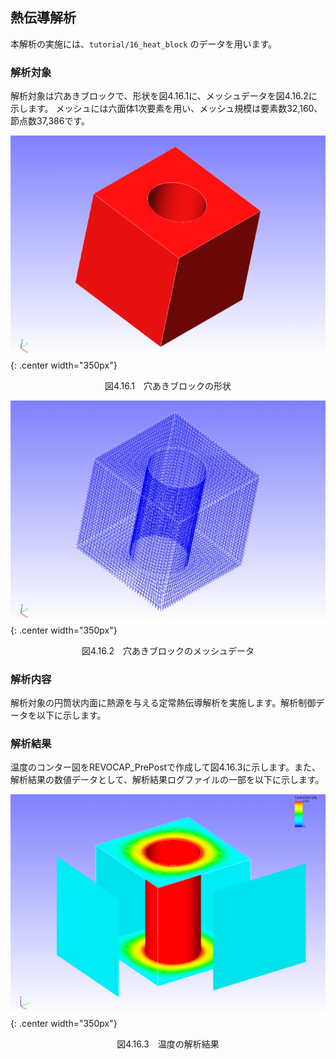 ##  熱伝導解析

本解析の実施には、`tutorial/16_heat_block` のデータを用います。

### 解析対象

解析対象は穴あきブロックで、形状を図4.16.1に、メッシュデータを図4.16.2に示します。
メッシュには六面体1次要素を用い、メッシュ規模は要素数32,160、節点数37,386です。

![穴あきブロックの形状](./media/tutorial16_01.png){: .center width="350px"}
<div style="text-align: center;">
図4.16.1　穴あきブロックの形状
</div>

![穴あきブロックのメッシュデータ](./media/tutorial16_02.png){: .center width="350px"}
<div style="text-align: center;">
図4.16.2　穴あきブロックのメッシュデータ
</div>

### 解析内容

解析対象の円筒状内面に熱源を与える定常熱伝導解析を実施します。解析制御データを以下に示します。

### 解析結果

温度のコンター図をREVOCAP_PrePostで作成して図4.16.3に示します。また、解析結果の数値データとして、解析結果ログファイルの一部を以下に示します。

![温度の解析結果](./media/tutorial16_03.png){: .center width="350px"}
<div style="text-align: center;">
図4.16.3　温度の解析結果
</div>


